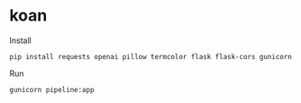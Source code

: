 # koan

Install

```
pip install requests openai pillow termcolor flask flask-cors gunicorn

```

Run

```
gunicorn pipeline:app
```
